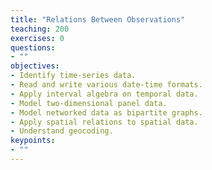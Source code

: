 ```yaml
---
title: "Relations Between Observations"
teaching: 200
exercises: 0
questions:
- ""
objectives:
- Identify time-series data.
- Read and write various date-time formats.
- Apply interval algebra on temporal data.
- Model two-dimensional panel data.
- Model networked data as bipartite graphs.
- Apply spatial relations to spatial data.
- Understand geocoding.
keypoints:
- ""
---
```


